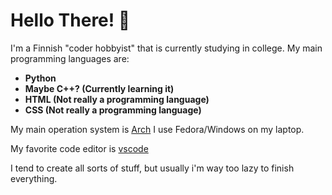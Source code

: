 <h1> Hello There! 👋</h1>
<p>I'm a Finnish "coder hobbyist" that is currently studying in college. My main programming languages are:</p>
<b><ul>
<li>
Python
</li>
<li>
Maybe C++? (Currently learning it)
</li>
<li>
HTML (Not really a programming language)
</li>
<li>
CSS (Not really a programming language)
</li>
</ul>
</b>
<p>My main operation system is <a href="https://wiki.archlinux.org/index.php/Arch_Linux" rel="noreferrer" target="_blank">Arch</a>
I use Fedora/Windows on my laptop.</p>
<p>My favorite code editor is <a href="https://code.visualstudio.com" rel="noreffer" target="_blank">vscode</a></p>
<p>I tend to create all sorts of stuff, but usually i'm way too lazy to finish everything.</p>
